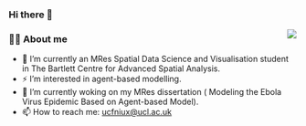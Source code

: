 ### Hi there 👋


<img align="right" src="https://github-readme-stats.vercel.app/api?username=Huixin-coder&show_icons=true&count_private=true&hide_border=true&cache_seconds=1900"/>

### 👨‍🚒 About me

- 🌱 I’m currently an MRes Spatial Data Science and Visualisation student in The Bartlett Centre for Advanced Spatial Analysis.
- ⚡ I’m interested in agent-based modelling.
- 🔭 I’m currently woking on my MRes dissertation ( Modeling the Ebola Virus Epidemic Based on Agent-based Model).
- 📫 How to reach me: ucfniux@ucl.ac.uk
